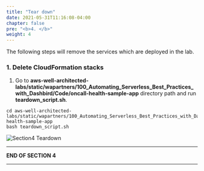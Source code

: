 ```yaml
---
title: "Tear down"
date: 2021-05-31T11:16:08-04:00
chapter: false
pre: "<b>4. </b>"
weight: 4
---
```

The following steps will remove the services which are deployed in the lab.

### 1. Delete CloudFormation stacks

1. Go to **aws-well-architected-labs/static/wapartners/100_Automating_Serverless_Best_Practices_with_Dashbird/Code/oncall-health-sample-app** directory path and run **teardown_script.sh**. 

```
cd aws-well-architected-labs/static/wapartners/100_Automating_Serverless_Best_Practices_with_Dashbird/Code/oncall-health-sample-app
bash teardown_script.sh
```
![Section4 Teardown](/wapartners/100_Automating_Serverless_Best_Practices_with_Dashbird/Images/section4/section4-teardown.png)

___
**END OF SECTION 4**
___
